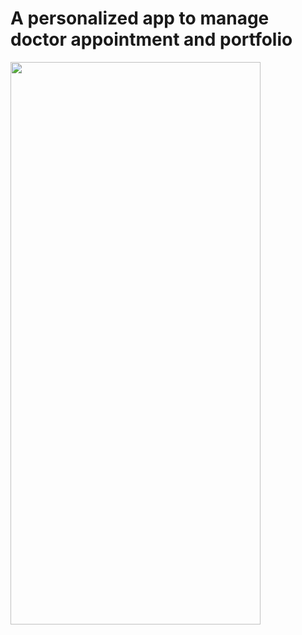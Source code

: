 # A personalized app to manage doctor appointment and portfolio 

<img src = "https://github.com/user-attachments/assets/4be038e2-754e-4018-b715-d1e90f630a08" width = "400" height = "900">
